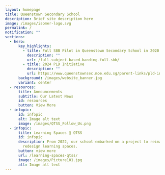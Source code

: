 ```yaml
---
layout: homepage
title: Queenstown Secondary School
description: Brief site description here
image: /images/isomer-logo.svg
permalink: /
notification: ""
sections:
  - hero:
      key_highlights:
        - title: Full SBB Pilot in Queenstown Secondary School in 2020
          description: ""
          url: /full-subject-based-banding-full-sbb/
        - title: 2024 PLD Initiative
          description: ""
          url: https://www.queenstownsec.moe.edu.sg/parent-links/pld-initiatives/
      background: /images/website_banner.jpg
      variant: center
  - resources:
      title: Announcements
      subtitle: Our Latest News
      id: resources
      button: View More
  - infopic:
      id: infopic
      alt: Image alt text
      image: /images/QTSS_Follow_Us.png
  - infopic:
      title: Learning Spaces @ QTSS
      id: infopic
      description: From 2022, our school embarked on a project to reimagine and
        redesign learning spaces.
      button: view more
      url: /learning-spaces-qtss/
      image: /images/Picture101.jpg
      alt: Image alt text
---
```

